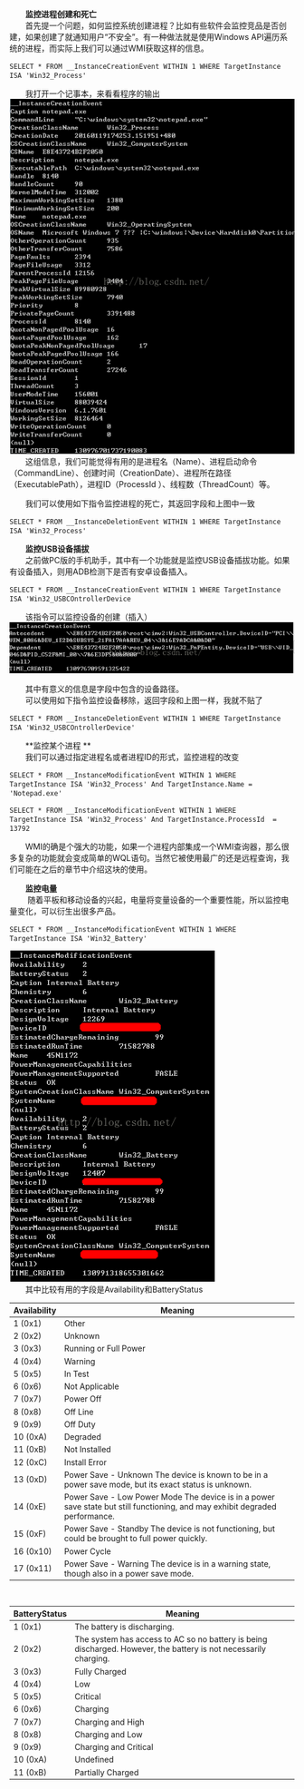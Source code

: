 &emsp;&emsp;**监控进程创建和死亡**  
&emsp;&emsp;首先提一个问题，如何监控系统创建进程？比如有些软件会监控竞品是否创建，如果创建了就通知用户“不安全”。有一种做法就是使用Windows API遍历系统的进程，而实际上我们可以通过WMI获取这样的信息。  
```
SELECT * FROM __InstanceCreationEvent WITHIN 1 WHERE TargetInstance ISA 'Win32_Process'
```
&emsp;&emsp;我打开一个记事本，来看看程序的输出  
![](_v_images/_1521449467_16767.png)  
&emsp;&emsp;这组信息，我们可能觉得有用的是进程名（Name）、进程启动命令（CommandLine）、创建时间（CreationDate）、进程所在路径（ExecutablePath），进程ID（ProcessId ）、线程数（ThreadCount）等。  


&emsp;&emsp;我们可以使用如下指令监控进程的死亡，其返回字段和上图中一致  
```
SELECT * FROM __InstanceDeletionEvent WITHIN 1 WHERE TargetInstance ISA 'Win32_Process'  
```

&emsp;&emsp;**监控USB设备插拔**  
&emsp;&emsp;之前做PC版的手机助手，其中有一个功能就是监控USB设备插拔功能。如果有设备插入，则用ADB检测下是否有安卓设备插入。  
```
SELECT * FROM __InstanceCreationEvent WITHIN 1 WHERE TargetInstance ISA 'Win32_USBCOntrollerDevice  
```
 &emsp;&emsp;该指令可以监控设备的创建（插入）  
 ![](_v_images/_1521449550_2954.png)  


&emsp;&emsp;其中有意义的信息是字段中包含的设备路径。  
&emsp;&emsp;可以使用如下指令监控设备移除，返回字段和上图一样，我就不贴了  
```
SELECT * FROM __InstanceDeletionEvent WITHIN 1 WHERE TargetInstance ISA 'Win32_USBCOntrollerDevice'  
```

&emsp;&emsp;**监控某个进程 **  
&emsp;&emsp;我们可以通过指定进程名或者进程ID的形式，监控进程的改变  
```
SELECT * FROM __InstanceModificationEvent WITHIN 1 WHERE TargetInstance ISA 'Win32_Process' And TargetInstance.Name = 'Notepad.exe'  
```
```
SELECT * FROM __InstanceModificationEvent WITHIN 1 WHERE TargetInstance ISA 'Win32_Process' And TargetInstance.ProcessId  = 13792  
```
&emsp;&emsp;WMI的确是个强大的功能，如果一个进程内部集成一个WMI查询器，那么很多复杂的功能就会变成简单的WQL语句。当然它被使用最广的还是远程查询，我们可能在之后的章节中介绍这块的使用。  

&emsp;&emsp;**监控电量**  
&emsp;&emsp; 随着平板和移动设备的兴起，电量将变量设备的一个重要性能，所以监控电量变化，可以衍生出很多产品。  
```
SELECT * FROM __InstanceModificationEvent WITHIN 1 WHERE TargetInstance ISA 'Win32_Battery'  
```
![](_v_images/_1521449684_519.png)  
&emsp;&emsp;其中比较有用的字段是Availability和BatteryStatus  

| Availability | Meaning |    
| --- | --- |  
| 1 (0x1) | Other |  
| 2 (0x2) | Unknown |  
| 3 (0x3) | Running or Full Power |  
| 4 (0x4) | Warning |  
| 5 (0x5) | In Test |  
| 6 (0x6) | Not Applicable |  
| 7 (0x7) | Power Off |  
| 8 (0x8) | Off Line |  
| 9 (0x9) | Off Duty |  
| 10 (0xA) | Degraded |  
| 11 (0xB) | Not Installed |  
| 12 (0xC) | Install Error |  
| 13 (0xD) | Power Save - Unknown The device is known to be in a power save mode, but its exact status is unknown. |  
| 14 (0xE) | Power Save - Low Power Mode The device is in a power save state but still functioning, and may exhibit degraded performance. |  
| 15 (0xF) | Power Save - Standby The device is not functioning, but could be brought to full power quickly. |  
| 16 (0x10) | Power Cycle |  
| 17 (0x11) | Power Save - Warning The device is in a warning state, though also in a power save mode. |  
  
    
&emsp;&emsp;

| BatteryStatus | Meaning |  
| --- | --- |  
| 1 (0x1) | The battery is discharging. |  
| 2 (0x2) | The system has access to AC so no battery is being discharged. However, the battery is not necessarily charging. |  
| 3 (0x3) | Fully Charged |  
| 4 (0x4) | Low |  
| 5 (0x5) | Critical |  
| 6 (0x6) | Charging |  
| 7 (0x7) | Charging and High |  
| 8 (0x8) | Charging and Low |  
| 9 (0x9) | Charging and Critical |  
| 10 (0xA) | Undefined |  
| 11 (0xB) | Partially Charged |  
